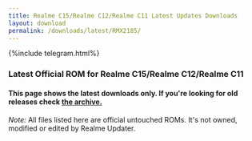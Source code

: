 ```yaml
---
title: Realme C15/Realme C12/Realme C11 Latest Updates Downloads
layout: download
permalink: /downloads/latest/RMX2185/
---
```

<script>
    $(document).ready(function () {
        loadLatest("RMX2185");
    });
</script>

{%include telegram.html%}

<div class="col-12 mx-auto">
    <h3 class="title bg-light p-2 rounded">Latest Official ROM for Realme C15/Realme C12/Realme C11</h3>
    <h4>This page shows the latest downloads only. If you're looking for old releases check
        <a href="/downloads/archive/RMX2185/">the archive.</a></h4>
    <p><i>Note: </i>All files listed here are official untouched ROMs.
        It's not owned, modified or edited by Realme Updater.</p>
    <div id="downloads">
    </div>
</div>